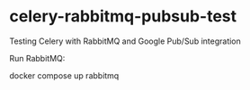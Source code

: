 # celery-rabbitmq-pubsub-test
Testing Celery with RabbitMQ and Google Pub/Sub integration


Run RabbitMQ:

docker compose up rabbitmq

